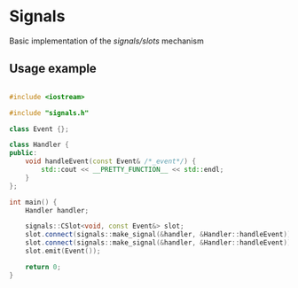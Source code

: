 <h1>Signals</h1>
Basic implementation of the <i>signals/slots</i> mechanism

<h2>Usage example</h2>

```cpp

#include <iostream>

#include "signals.h"

class Event {};

class Handler {
public:
    void handleEvent(const Event& /*_event*/) {
        std::cout << __PRETTY_FUNCTION__ << std::endl;
    }
};

int main() {
    Handler handler;

    signals::CSlot<void, const Event&> slot;
    slot.connect(signals::make_signal(&handler, &Handler::handleEvent));
    slot.connect(signals::make_signal(&handler, &Handler::handleEvent));
    slot.emit(Event());

    return 0;
}
```